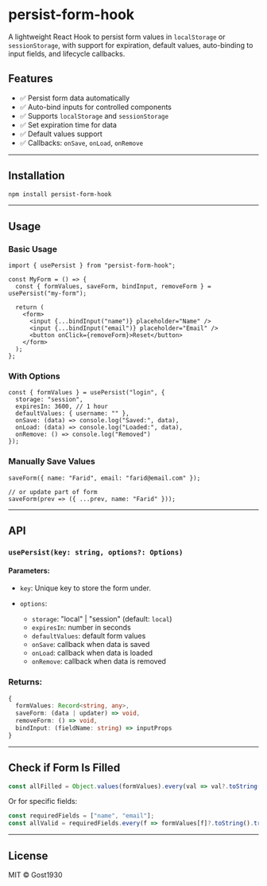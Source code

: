 # persist-form-hook

A lightweight React Hook to persist form values in `localStorage` or `sessionStorage`, with support for expiration, default values, auto-binding to input fields, and lifecycle callbacks.

## Features

* ✅ Persist form data automatically
* ✅ Auto-bind inputs for controlled components
* ✅ Supports `localStorage` and `sessionStorage`
* ✅ Set expiration time for data
* ✅ Default values support
* ✅ Callbacks: `onSave`, `onLoad`, `onRemove`

---

## Installation

```bash
npm install persist-form-hook
```

---

## Usage

### Basic Usage

```tsx
import { usePersist } from "persist-form-hook";

const MyForm = () => {
  const { formValues, saveForm, bindInput, removeForm } = usePersist("my-form");

  return (
    <form>
      <input {...bindInput("name")} placeholder="Name" />
      <input {...bindInput("email")} placeholder="Email" />
      <button onClick={removeForm}>Reset</button>
    </form>
  );
};
```

### With Options

```tsx
const { formValues } = usePersist("login", {
  storage: "session",
  expiresIn: 3600, // 1 hour
  defaultValues: { username: "" },
  onSave: (data) => console.log("Saved:", data),
  onLoad: (data) => console.log("Loaded:", data),
  onRemove: () => console.log("Removed")
});
```

### Manually Save Values

```tsx
saveForm({ name: "Farid", email: "farid@email.com" });

// or update part of form
saveForm(prev => ({ ...prev, name: "Farid" }));
```

---

## API

### `usePersist(key: string, options?: Options)`

#### Parameters:

* `key`: Unique key to store the form under.
* `options`:

  * `storage`: "local" | "session" (default: `local`)
  * `expiresIn`: number in seconds
  * `defaultValues`: default form values
  * `onSave`: callback when data is saved
  * `onLoad`: callback when data is loaded
  * `onRemove`: callback when data is removed

### Returns:

```ts
{
  formValues: Record<string, any>,
  saveForm: (data | updater) => void,
  removeForm: () => void,
  bindInput: (fieldName: string) => inputProps
}
```

---

## Check if Form Is Filled

```ts
const allFilled = Object.values(formValues).every(val => val?.toString().trim() !== "");
```

Or for specific fields:

```ts
const requiredFields = ["name", "email"];
const allValid = requiredFields.every(f => formValues[f]?.toString().trim() !== "");
```

---

## License

MIT © Gost1930
